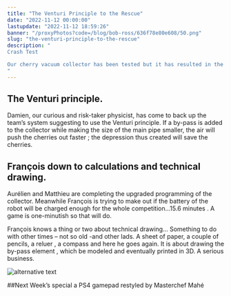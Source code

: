 ```yaml
---
title: "The Venturi Principle to the Rescue"
date: "2022-11-12 00:00:00"
lastupdate: "2022-11-12 18:59:26"
banner: "/proxyPhotos?code=/blog/bob-ross/636f78e80e608/50.png"
slug: "the-venturi-principle-to-the-rescue"
description: " 
Crash Test 

Our cherry vacuum collector has been tested but it has resulted in the crushing of all the cherries : Jam is not supposed to be on the menu!The vacuum collector must be improved.
"
---
```

## The Venturi principle.

Damien, our curious and risk-taker physicist, has come to back up the team’s system suggesting to use the Venturi principle. If a by-pass is added to the collector while making the size of the main pipe smaller, the air will push the cherries out faster ; the depression thus created will save the cherries.

## François down to calculations and technical drawing.

Aurélien and Matthieu are completing the upgraded programming of the collector. Meanwhile François is trying to make out if the battery of the robot will be charged enough for the whole competition...15.6 minutes . A game is one-minutish so that will do.

François knows a thing or two about technical drawing… Something to do with other times – not so old -and other lads. A sheet of paper, a couple of pencils, a reluer , a compass and here he goes again. It is about drawing the by-pass element , which be modeled and eventually printed in 3D.
A serious business.

![alternative text](/proxyPhotos?code=/blog/bob-ross/636fc6d3a1b23/50.jpg)

##Next Week’s special
         a PS4 gamepad restyled by Masterchef Mahé
    